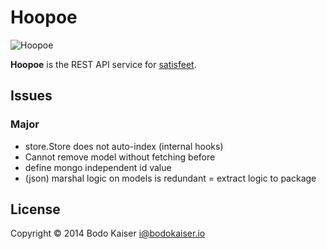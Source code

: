 # Hoopoe

![Hoopoe](http://bit.ly/1jPUlUI)

**Hoopoe** is the REST API service for [satisfeet](https://satisfeet.me).

## Issues

### Major

* store.Store does not auto-index (internal hooks)
* Cannot remove model without fetching before
* define mongo independent id value
* (json) marshal logic on models is redundant = extract logic to package

## License

Copyright © 2014 Bodo Kaiser <i@bodokaiser.io>

